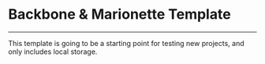 # Backbone & Marionette Template

-----------------------------------

This template is going to be a starting point for testing new projects, and only includes local storage.


